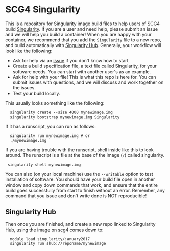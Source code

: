 # SCG4 Singularity

This is a repository for Singularity image build files to help users of SCG4 build [Singularity](http://singularity.lbl.gov). If you are a user and need help, please submit an issue and we will help you build a container! When you are happy with your container, we recommend that you add the `Singularity` file to a new repo, and build automatically with [Singularity Hub](https://singularity-hub.org). Generally, your workflow will look like the following:

 - Ask for help via an [issue](https://www.github.com/researchapps/scg4/issues) if you don't know how to start
 - Create a build specification file, a text file called Singularity, for your software needs. You can start with another user's as an example.
 - Ask for help with your file! This is what this repo is here for. You can submit issues with questions, and we will discuss and work together on the issues.
 - Test your build locally. 

This usually looks something like the following:


      singularity create --size 4000 mynewimage.img
      singularity bootstrap mynewimage.img Singularity
      

If it has a runscript, you can run as follows:

      singularity run mynewimage.img # or
      ./mynewimage.img


If you are having trouble with the runscript, shell inside like this to look around. The runscript is a file at the base of the image (`/`) called singularity.

     singularity shell mynewimage.img

You can also (on your local machine) use the `--writable` option to test installation of software. You should have your build file open in another window and copy down commands that work, and ensure that the entire build goes successfully from start to finish without an error. Remember, any command that you issue and don't write done is NOT reproducible!

## Singularity Hub

Then once you are finished, and create a new repo linked to Singularity Hub, using the image on scg4 comes down to:

      module load singularity/january2017
      singularity run shub://reponame/mynewimage
